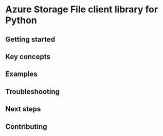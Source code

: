 

# Azure Storage File client library for Python

## Getting started

## Key concepts

## Examples

## Troubleshooting

## Next steps

## Contributing